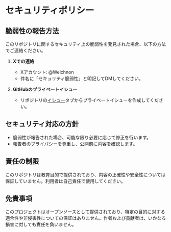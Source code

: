 # セキュリティポリシー

## 脆弱性の報告方法

このリポジトリに関するセキュリティ上の脆弱性を発見された場合、以下の方法でご連絡ください。

1. **Xでの連絡**
   - Xアカウント: @Welchnon
   - 件名に「セキュリティ脆弱性」と明記してDMしてください。

2. **GitHubのプライベートイシュー**
   - リポジトリの[イシュー](https://github.com/statistic_certificate_grade1semi/issues)タブからプライベートイシューを作成してください。

## セキュリティ対応の方針

- 脆弱性が報告された場合、可能な限り必要に応じて修正を行います。
- 報告者のプライバシーを尊重し、公開前に内容を確認します。

## 責任の制限

このリポジトリは教育目的で提供されており、内容の正確性や安全性については保証していません。利用者は自己責任で使用してください。

## 免責事項

このプロジェクトはオープンソースとして提供されており、特定の目的に対する適合性や非侵害性についての保証はありません。作者および貢献者は、いかなる損害に対しても責任を負いません。
